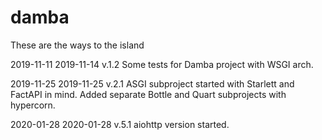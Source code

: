 # damba
These are the ways to the island

2019-11-11 2019-11-14 v.1.2
Some tests for Damba project with WSGI arch.

2019-11-25 2019-11-25 v.2.1
ASGI subproject started with Starlett and FactAPI in mind.
Added separate Bottle and Quart subprojects with hypercorn.

2020-01-28 2020-01-28 v.5.1
aiohttp version started.
